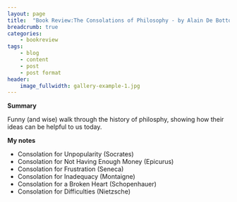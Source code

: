 ```yaml
---
layout: page
title:  "Book Review:The Consolations of Philosophy - by Alain De Botton"
breadcrumb: true
categories:
    - bookreview
tags:
    - blog
    - content
    - post
    - post format
header:
    image_fullwidth: gallery-example-1.jpg
---
```


**Summary**

Funny (and wise) walk through the history of philosphy, showing how their ideas can be helpful to us today.

**My notes**

- Consolation for Unpopularity (Socrates)
- Consolation for Not Having Enough Money (Epicurus)
- Consolation for Frustration (Seneca)
- Consolation for Inadequacy (Montaigne)
- Consolation for a Broken Heart (Schopenhauer)
- Consolation for Difficulties (Nietzsche)
